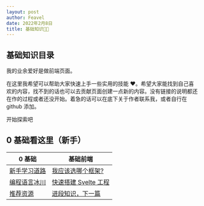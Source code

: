```yaml
---
layout: post
author: Feavel
date: 2022年2月8日
title: 基础知识👶🏻
---
```


<script>
  import New from '$lib/components/ui/badges/New.svelte';
</script>

## 基础知识目录

我的业余爱好是做前端页面。

在这里我希望可以帮助大家快速上手一些实用的技能 ❤️。希望大家能找到自己喜欢的内容，找不到的话也可以去贡献页面创建一点新的内容。没有链接的说明都还在作的过程或者还没开始。着急的话可以在底下关于作者联系我，或者自行在 github 添加。

开始探索吧

## 0 基础看这里（新手）

| 0 基础                                     | 基础前端                                                                |
| ------------------------------------------ | ----------------------------------------------------------------------- |
| [新手学习道路](/learn/programming/roadmap) | [我应该选哪个框架?](/learn/programming/what-framework) <New />          |
| [编程语言冰川](/learn/programming/iceberg) | [快速搭建 Svelte 工程](/learn/programming/svelte/setup-project) <New /> |
| [推荐资源](/learn/programming/resources)   | [进段知识，下一篇](/learn/intermidiate)                                 |

<!-- ## 前端开发

| Next.js            | Svelte Kit         |
| ------------------ | ------------------ |
| 为什么用 Next？    | 为什么用 Svelte ？ |
| 使用 Next 开发 PWA | Svelte 配置环境    |
| 待定 Next.js 功能  | Svelte Markdown    |

| Astro 教程      | Qwik             |
| --------------- | ---------------- |
| Astro 的优缺点  | 为什么使用 Qwik? |
| 搭建 Astro Blog | Qwik 环境搭建    |
| 添加 Themes     |                  |

## BAAS 开发

| Supabase Tutorials                      | PocketBase |
| --------------------------------------- | ---------- |
| Setup Supabase + Svelte Project         | Setup      |
| CRUD app with Supabase and SvelteKit    | ...        |
| Load more data onScroll with Supabase   | ...        |
| Dynamic routes with Svelte and Supabase | ...        |

## 桌面和手机应用开发

| 用 Tauri 做一个 Markdown 编辑工具 | 待定  |
| --------------------------------- | ----- |
| 工程配置                          | Setup |
| 页面设计                          | ...   |
| 功能                              | ...   |
| 发布                              | ...   | -->
